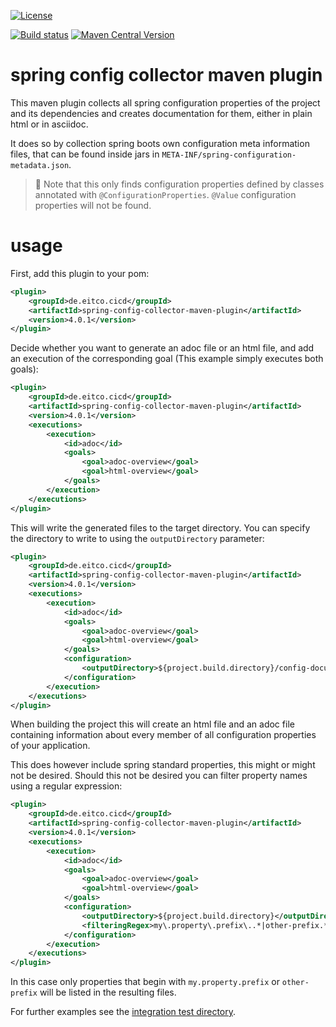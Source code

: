 
[![License](https://img.shields.io/github/license/eitco/spring-config-collector-maven-plugin.svg?style=for-the-badge)](https://opensource.org/license/mit)


[![Build status](https://img.shields.io/github/actions/workflow/status/eitco/spring-config-collector-maven-plugin/deploy.yaml?branch=main&style=for-the-badge&logo=github)](https://github.com/eitco/spring-config-collector-maven-plugin/actions/workflows/deploy.yaml)
[![Maven Central Version](https://img.shields.io/maven-central/v/de.eitco.cicd/spring-config-collector-maven-plugin?style=for-the-badge&logo=apachemaven)](https://central.sonatype.com/artifact/de.eitco.cicd/spring-config-collector-maven-plugin)

# spring config collector maven plugin

This maven plugin collects all spring configuration properties of the project and its dependencies and creates 
documentation for them, either in plain html or in asciidoc.

It does so by collection spring boots own configuration meta information files, that can be found inside
jars in `META-INF/spring-configuration-metadata.json`.

> 📘 Note that this only finds configuration properties defined by classes annotated with `@ConfigurationProperties`. 
> `@Value` configuration properties will not be found.

# usage 

First, add this plugin to your pom:

````xml
<plugin>
    <groupId>de.eitco.cicd</groupId>
    <artifactId>spring-config-collector-maven-plugin</artifactId>
    <version>4.0.1</version>
</plugin>
````

Decide whether you want to generate an adoc file or an html file, and add 
an execution of the corresponding goal (This example simply executes both goals): 

````xml
<plugin>
    <groupId>de.eitco.cicd</groupId>
    <artifactId>spring-config-collector-maven-plugin</artifactId>
    <version>4.0.1</version>
    <executions>
        <execution>
            <id>adoc</id>
            <goals>
                <goal>adoc-overview</goal>
                <goal>html-overview</goal>
            </goals>
        </execution>
    </executions>
</plugin>
````

This will write the generated files to the target directory. You can specify the directory to write to using the 
`outputDirectory` parameter: 

````xml
<plugin>
    <groupId>de.eitco.cicd</groupId>
    <artifactId>spring-config-collector-maven-plugin</artifactId>
    <version>4.0.1</version>
    <executions>
        <execution>
            <id>adoc</id>
            <goals>
                <goal>adoc-overview</goal>
                <goal>html-overview</goal>
            </goals>
            <configuration>
                <outputDirectory>${project.build.directory}/config-documentation</outputDirectory>
            </configuration>
        </execution>
    </executions>
</plugin>
````

When building the project this will create an html file and an adoc file containing information about every member of all configuration properties of your application. 

This does however include spring standard properties, this might or might not be desired. Should this not be desired 
you can filter property names using a regular expression:

````xml
<plugin>
    <groupId>de.eitco.cicd</groupId>
    <artifactId>spring-config-collector-maven-plugin</artifactId>
    <version>4.0.1</version>
    <executions>
        <execution>
            <id>adoc</id>
            <goals>
                <goal>adoc-overview</goal>
                <goal>html-overview</goal>
            </goals>
            <configuration>
                <outputDirectory>${project.build.directory}</outputDirectory>
                <filteringRegex>my\.property\.prefix\..*|other-prefix.*</filteringRegex>
            </configuration>
        </execution>
    </executions>
</plugin>
````
In this case only properties that begin with `my.property.prefix` or `other-prefix` will be listed in the resulting files.

For further examples see the [integration test directory](./src/it).